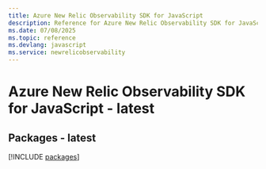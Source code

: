 ```yaml
---
title: Azure New Relic Observability SDK for JavaScript
description: Reference for Azure New Relic Observability SDK for JavaScript
ms.date: 07/08/2025
ms.topic: reference
ms.devlang: javascript
ms.service: newrelicobservability
---
```

# Azure New Relic Observability SDK for JavaScript - latest
## Packages - latest
[!INCLUDE [packages](new-relic-observability-index.md)]